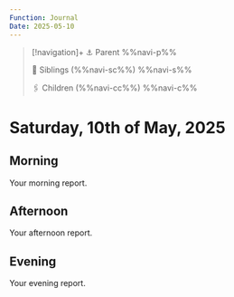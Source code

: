 ```yaml
---
Function: Journal
Date: 2025-05-10
---
```

> [!navigation]+
> ⚓ Parent
> %%navi-p%%
> 
> 🔗 Siblings (%%navi-sc%%)
> %%navi-s%%
> 
> 🖇️ Children (%%navi-cc%%)
> %%navi-c%%

# Saturday, 10th of May, 2025

## Morning

Your morning report.

## Afternoon

Your afternoon report.

## Evening

Your evening report.